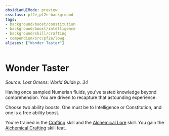 ```yaml
---
obsidianUIMode: preview
cssclass: pf2e,pf2e-background
tags:
- background/boost/constitution
- background/boost/intelligence
- background/skill/crafting
- compendium/src/pf2e/lowg
aliases: ["Wonder Taster"]
---
```

# Wonder Taster
*Source: Lost Omens: World Guide p. 34*  

Having once sampled Numerian fluids, you've tasted knowledge beyond comprehension. You are driven to recapture that astounding experience.

Choose two ability boosts. One must be to Intelligence or Constitution, and one is a free ability boost.

You're trained in the [Crafting](skills.md#Crafting) skill and the [Alchemical Lore](skills.md#Lore) skill. You gain the [Alchemical Crafting](alchemical-crafting.md) skill feat.